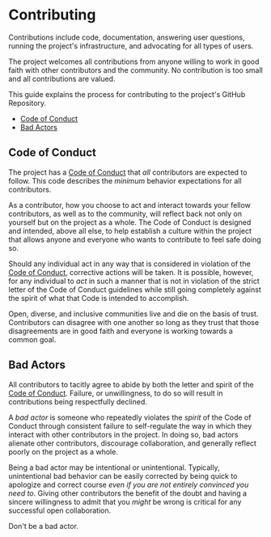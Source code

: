 # Contributing
Contributions include code, documentation, answering user questions, running the
project's infrastructure, and advocating for all types of users.

The project welcomes all contributions from anyone willing to work in good faith
with other contributors and the community. No contribution is too small and all
contributions are valued.

This guide explains the process for contributing to the project's GitHub
Repository.

- [Code of Conduct](#code-of-conduct)
- [Bad Actors](#bad-actors)

## Code of Conduct
The project has a [Code of Conduct](./CODE_OF_CONDUCT.md) that *all*
contributors are expected to follow. This code describes the *minimum* behavior
expectations for all contributors.

As a contributor, how you choose to act and interact towards your
fellow contributors, as well as to the community, will reflect back not only
on yourself but on the project as a whole. The Code of Conduct is designed and
intended, above all else, to help establish a culture within the project that
allows anyone and everyone who wants to contribute to feel safe doing so.

Should any individual act in any way that is considered in violation of the
[Code of Conduct](./CODE_OF_CONDUCT.md), corrective actions will be taken. It is
possible, however, for any individual to *act* in such a manner that is not in
violation of the strict letter of the Code of Conduct guidelines while still
going completely against the spirit of what that Code is intended to accomplish.

Open, diverse, and inclusive communities live and die on the basis of trust.
Contributors can disagree with one another so long as they trust that those
disagreements are in good faith and everyone is working towards a common
goal.

## Bad Actors
All contributors to tacitly agree to abide by both the letter and
spirit of the [Code of Conduct](./CODE_OF_CONDUCT.md). Failure, or
unwillingness, to do so will result in contributions being respectfully
declined.

A *bad actor* is someone who repeatedly violates the *spirit* of the Code of
Conduct through consistent failure to self-regulate the way in which they
interact with other contributors in the project. In doing so, bad actors
alienate other contributors, discourage collaboration, and generally reflect
poorly on the project as a whole.

Being a bad actor may be intentional or unintentional. Typically, unintentional
bad behavior can be easily corrected by being quick to apologize and correct
course *even if you are not entirely convinced you need to*. Giving other
contributors the benefit of the doubt and having a sincere willingness to admit
that you *might* be wrong is critical for any successful open collaboration.

Don't be a bad actor.
